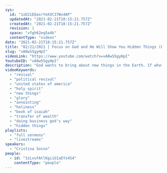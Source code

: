 ```yaml
---
sys:
  id: "1xD2iEQasrYeXXC37Wx4AP"
  updatedAt: "2021-02-21T18:15:21.757Z"
  createdAt: "2021-02-21T18:15:21.757Z"
  revision: 1
  space: "vfgh62eq5a4k"
  contentType: "videos"
date: "2021-02-21T18:15:21.757Z"
title: "02/21/2021 | Focus on God and He Will Show You Hidden Things (Pastor Cris Sosso)"
slug: "vA8wS5gyHpI"
videoLink: "https://www.youtube.com/watch?v=vA8wS5gyHpI"
YoutubeID: "vA8wS5gyHpI"
description: "God wants to bring about new things in the Earth. If what you are doing or trying to do has been done before then it is an old way of doing things. Forget about your own opinions forget about your own ideas. Instead focus on what God is saying, and He will reveal secret things to you. Isaiah 48:6, “From now on I will tell you of new things, of hidden things unknown to you.\" and remember, God will share His glory with anyone. He will surely manifest His will in the United States of America. So stop trying to make yourself look good and focusing on your own ideas and opions. This sermon was delivered by Pastor Cristina Sosso at Freedom Fellowship Church International on February 2, 2021."
videoKeywords:
  - "revival"
  - "political revival"
  - "united states of america"
  - "holy spirit"
  - "new things"
  - "glory"
  - "annointing"
  - "holiness"
  - "book of isaiah"
  - "transfer of wealth"
  - "doing business god's way"
  - "hidden things"
playlists:
  - "full sermons"
  - "livestreams"
speakers:
  - "Cristina Sosso"
people:
  - id: "3zLvufAtlKgiiGIaEYs4S4"
    contentType: "people"
---
```

